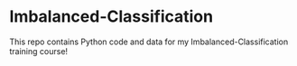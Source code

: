 # Imbalanced-Classification

This repo contains Python code and data for my Imbalanced-Classification training course!